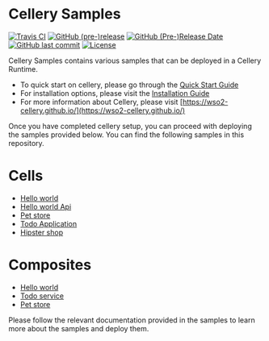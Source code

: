 Cellery Samples
===============

  [![Travis CI](https://travis-ci.org/wso2-cellery/samples.svg?branch=v0.5.0)](https://travis-ci.org/wso2-cellery/samples)
  [![GitHub (pre-)release](https://img.shields.io/github/release/wso2-cellery/samples/all.svg)](https://github.com/wso2-cellery/samples/releases)
  [![GitHub (Pre-)Release Date](https://img.shields.io/github/release-date-pre/wso2-cellery/samples.svg)](https://github.com/wso2-cellery/samples/releases)
  [![GitHub last commit](https://img.shields.io/github/last-commit/wso2-cellery/samples.svg)](https://github.com/wso2-cellery/samples/commits/v0.5.0)
  [![License](https://img.shields.io/badge/License-Apache%202.0-blue.svg)](https://opensource.org/licenses/Apache-2.0)

Cellery Samples contains various samples that can be deployed in a Cellery Runtime. 

- To quick start on cellery,  please go through the [Quick Start Guide](https://github.com/wso2-cellery/sdk/tree/v0.5.0#quickstart-guide)
- For installation options, please visit the [Installation Guide](https://github.com/wso2-cellery/sdk/blob/v0.5.0/docs/installation-options.md) 
- For more information about Cellery, please visit [https://wso2-cellery.github.io/](https://wso2-cellery.github.io/)

Once you have completed cellery setup, you can proceed with deploying the samples provided below. You can find the following samples in this repository.

# Cells

* [Hello world](cells/hello-world)
* [Hello world Api](cells/hello-world-api)
* [Pet store](cells/pet-store)
* [Todo Application](cells/todo-service)
* [Hipster shop](cells/hipster-shop)

# Composites

* [Hello world](composites/hello-world)
* [Todo service](composites/todo-service)
* [Pet store](composites/pet-store)

Please follow the relevant documentation provided in the samples to learn more about the samples and deploy them.
